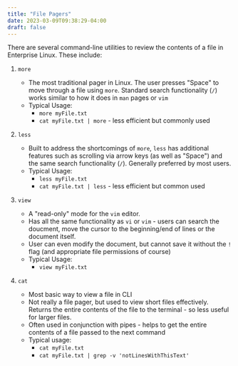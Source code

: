 ```yaml
---
title: "File Pagers"
date: 2023-03-09T09:38:29-04:00
draft: false 
---
```


There are several command-line utilities to review the contents of a file in Enterprise Linux.  These include:

1. `more`
   - The most traditional pager in Linux. The user presses "Space" to move through a file using `more`.  Standard search functionality (`/`) works similar to how it does in `man` pages or `vim`
   - Typical Usage:
     - `more myFile.txt`
     - `cat myFile.txt | more` - less efficient but commonly used
     
2. `less`
   - Built to address the shortcomings of `more`, `less` has additional features such as scrolling via arrow keys (as well as "Space") and the same search functionality (`/`).  Generally preferred by most users.
   - Typical Usage:
     - `less myFile.txt`
     - `cat myFile.txt | less` - less efficient but common used

3. `view`
   - A "read-only" mode for the `vim` editor.
   - Has all the same functionality as `vi` or `vim` - users can search the doucment, move the cursor to the beginning/end of lines or the document itself.
   - User can even modify the document, but cannot save it without the `!` flag (and appropriate file permissions of course)
   - Typical Usage:
     - `view myFile.txt`

4. `cat`
   - Most basic way to view a file in CLI
   - Not really a file pager, but used to view short files effectively.  Returns the entire contents of the file to the terminal - so less useful for larger files.
   - Often used in conjunction with pipes - helps to get the entire contents of a file passed to the next command
   - Typical usage:
     - `cat myFile.txt`
     - `cat myFile.txt | grep -v 'notLinesWithThisText'`
 
